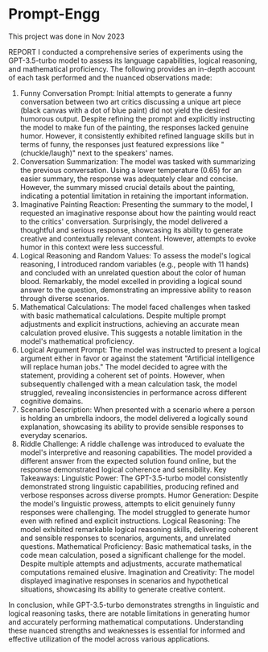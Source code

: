 # Prompt-Engg
This project was done in Nov 2023

REPORT
I conducted a comprehensive series of experiments using the GPT-3.5-turbo model to assess its language capabilities, logical reasoning, and mathematical proficiency. The following provides an in-depth account of each task performed and the nuanced observations made:
1. Funny Conversation Prompt:
Initial attempts to generate a funny conversation between two art critics discussing a unique art piece (black canvas with a dot of blue paint) did not yield the desired humorous output. Despite refining the prompt and explicitly instructing the model to make fun of the painting, the responses lacked genuine humor. However, it consistently exhibited refined language skills but in terms of funny, the responses just featured expressions like "(chuckle/laugh)" next to the speakers' names.
2. Conversation Summarization:
The model was tasked with summarizing the previous conversation. Using a lower temperature (0.65) for an easier summary, the response was adequately clear and concise. However, the summary missed crucial details about the painting, indicating a potential limitation in retaining the important information.
3. Imaginative Painting Reaction:
Presenting the summary to the model, I requested an imaginative response about how the painting would react to the critics' conversation. Surprisingly, the model delivered a thoughtful and serious response, showcasing its ability to generate creative and contextually relevant content. However, attempts to evoke humor in this context were less successful.
4. Logical Reasoning and Random Values:
To assess the model's logical reasoning, I introduced random variables (e.g., people with 11 hands) and concluded with an unrelated question about the color of human blood. Remarkably, the model excelled in providing a logical sound answer to the question, demonstrating an impressive ability to reason through diverse scenarios.
5. Mathematical Calculations:
The model faced challenges when tasked with basic mathematical calculations. Despite multiple prompt adjustments and explicit instructions, achieving an accurate mean calculation proved elusive. This suggests a notable limitation in the model's mathematical proficiency.
6. Logical Argument Prompt:
The model was instructed to present a logical argument either in favor or against the statement "Artificial intelligence will replace human jobs." The model decided to agree with the statement, providing a coherent set of points. However, when subsequently challenged with a mean calculation task, the model struggled, revealing inconsistencies in performance across different cognitive domains.
7. Scenario Description:
When presented with a scenario where a person is holding an umbrella indoors, the model delivered a logically sound explanation, showcasing its ability to provide sensible responses to everyday scenarios.
8. Riddle Challenge:
A riddle challenge was introduced to evaluate the model's interpretive and reasoning capabilities. The model provided a different answer from the expected solution found online, but the response demonstrated logical coherence and sensibility.
Key Takeaways:
Linguistic Power:
The GPT-3.5-turbo model consistently demonstrated strong linguistic capabilities, producing refined and verbose responses across diverse prompts.
Humor Generation:
Despite the model's linguistic prowess, attempts to elicit genuinely funny responses were challenging. The model struggled to generate humor even with refined and explicit instructions.
Logical Reasoning:
The model exhibited remarkable logical reasoning skills, delivering coherent and sensible responses to scenarios, arguments, and unrelated questions.
Mathematical Proficiency:
Basic mathematical tasks, in the code mean calculation, posed a significant challenge for the model. Despite multiple attempts and adjustments, accurate mathematical computations remained elusive.
Imagination and Creativity:
The model displayed imaginative responses in scenarios and hypothetical situations, showcasing its ability to generate creative content.

In conclusion, while GPT-3.5-turbo demonstrates strengths in linguistic and logical reasoning tasks, there are notable limitations in generating humor and accurately performing mathematical computations. Understanding these nuanced strengths and weaknesses is essential for informed and effective utilization of the model across various applications. 
